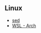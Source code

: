 <!-- markdownlint-disable -->

## Linux

- [sed](/sources/linux/sed.md)
- [WSL - Arch](/sources/linux/wsl.md)
